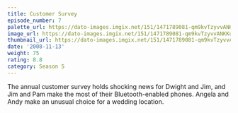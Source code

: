 ```yaml
---
title: Customer Survey
episode_number: 7
palette_url: https://dato-images.imgix.net/151/1471789081-qm9kvTzyvvANKKui7jve4s1Ilb1.jpg?ixlib=rb-1.1.0&ch=DPR%2CWidth&auto=enhance&palette=json
image_url: https://dato-images.imgix.net/151/1471789081-qm9kvTzyvvANKKui7jve4s1Ilb1.jpg?ixlib=rb-1.1.0&ch=DPR%2CWidth&auto=compress%2Cformat&w=500
thumbnail_url: https://dato-images.imgix.net/151/1471789081-qm9kvTzyvvANKKui7jve4s1Ilb1.jpg?ixlib=rb-1.1.0&ch=DPR%2CWidth&auto=enhance&w=500&h=280&fit=crop&fm=jpg
date: '2008-11-13'
weight: 75
rating: 8.8
category: Season 5
---
```


The annual customer survey holds shocking news for Dwight and Jim, and Jim and Pam make the most of their Bluetooth-enabled phones. Angela and Andy make an unusual choice for a wedding location.